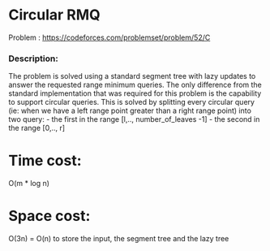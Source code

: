 # Circular RMQ
Problem : https://codeforces.com/problemset/problem/52/C

### Description:
The problem is solved using a standard segment tree with lazy updates to answer the requested range minimum queries.
The only difference from the standard implementation that was required for this problem is the capability to support
circular queries. This is solved by splitting every circular query (ie: when we have a left range point greater than a right range point)
into two query:
     - the first in the range  [l,.., number_of_leaves -1]
     - the second in the range [0,.., r]

# Time cost:
O(m * log n) 
# Space cost:
O(3n) = O(n) to store the input, the segment tree and the lazy tree